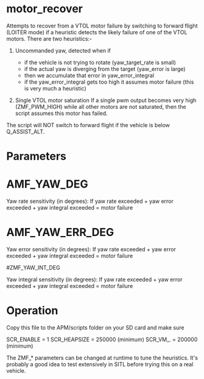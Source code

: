 # motor_recover

Attempts to recover from a VTOL motor failure by switching to forward flight (LOITER mode) if 
a heuristic detects the likely failure of one of the VTOL motors. There are two 
heuristics:-

1. Uncommanded yaw, detected when if
   - if the vehicle is not trying to rotate (yaw_target_rate is small)
   - if the actual yaw is diverging from the target (yaw_error is large)
   - then we accumulate that error in yaw_error_integral
   - if the yaw_error_integral gets too high it assumes motor failure (this is very much a heuristic)

2. Single VTOL motor saturation
If a single pwm output becomes very high (ZMF_PWM_HIGH) while all other motors are 
not saturated, then the script assumes this motor has failed.

The script will NOT switch to forward flight if the vehicle is below Q_ASSIST_ALT.

# Parameters

# AMF_YAW_DEG 

Yaw rate sensitivity (in degrees): If yaw rate exceeded + yaw error exceeded + yaw integral exceeded = motor failure

# AMF_YAW_ERR_DEG

Yaw error sensitivity (in degrees): If yaw rate exceeded + yaw error exceeded + yaw integral exceeded = motor failure

#ZMF_YAW_INT_DEG

Yaw integral sensitivity (in degrees): If yaw rate exceeded + yaw error exceeded + yaw integral exceeded = motor failure

# Operation

Copy this file to the APM/scripts folder on your SD card and make sure 

SCR_ENABLE = 1
SCR_HEAPSIZE = 250000 (minimum)
SCR_VM_. = 200000 (minimum)

The ZMF_* parameters can be changed at runtime to tune the heuristics. It's probably a good idea to test extensively in SITL before trying this on a real vehicle.
